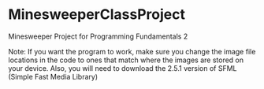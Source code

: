 # MinesweeperClassProject
Minesweeper Project for Programming Fundamentals 2

Note: If you want the program to work, make sure you change the image file locations in the code to ones that match where the images are stored on your device. Also, you will need to download the 2.5.1 version of SFML (Simple Fast Media Library) 
